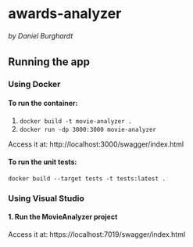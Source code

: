# awards-analyzer
###### by Daniel Burghardt

## Running the app
### Using Docker
#### To run the container:
1. `docker build -t movie-analyzer .`
2. `docker run -dp 3000:3000 movie-analyzer`

Access it at: http://localhost:3000/swagger/index.html

#### To run the unit tests:
`docker build --target tests -t tests:latest .`

### Using Visual Studio
#### 1. Run the MovieAnalyzer project
Access it at: https://localhost:7019/swagger/index.html
